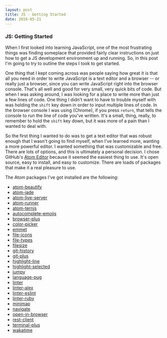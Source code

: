 ```yaml
---
layout: post
title: JS - Getting Started
date: 2016-05-21
---
```


### JS: Getting Started

When I first looked into learning JavaScript, one of the most frustrating things was finding someplace that provided fairly clear instructions on just how to get a JS development environment up and running. So, in this post I'm going to try to outline the steps I took to get started.

One thing that I kept coming across was people saying how great it is that all you need in order to write JavaScript is a text editor and a browser -- or really just a browser, since you can write JavaScript right into the browser console. That's all well and good for very small, very quick bits of code. But when I was asking around, I was looking for a place to write more than just a few lines of code. One thing I didn't want to have to trouble myself with was holding the `shift` key down in order to input multiple lines of code. In the browser console I was using (Chrome), if you press `return`, that tells the console to run the line of code you've written. It's a small, thing, really, to remember to hold the `shift` key down, but it was more of a pain than I wanted to deal with.

So the first thing I wanted to do was to get a text editor that was robust enough that I wasn't going to find myself, when I've learned more, wanting a more powerful editor. I wanted something that was customizable and free. There are lots of options, and this is ultimately a personal decision. I chose GitHub's [Atom Editor](https://atom.io/) because it seemed the easiest thing to use. It's open source, easy to install, and easy to customize. There are loads of packages that make it a real pleasure to use.

The Atom packages I've got installed are the following:
* [atom-beautify](https://atom.io/packages/atom-beautify)
* [atom-jade](https://atom.io/packages/atom-jade)
* [atom-live-server](https://atom.io/packages/atom-live-server)
* [atom-runner](https://atom.io/packages/atom-runner)
* [atom-ternjs](https://atom.io/packages/atom-ternjs)
* [autocomplete-emojis](https://atom.io/packages/autocomplete-emojis)
* [browser-plus](https://atom.io/packages/browser-plus)
* [color-picker](https://atom.io/packages/color-picker)
* [emmet](https://atom.io/packages/emmet)
* [file-icons](https://atom.io/packages/file-icons)
* [file-types](https://atom.io/packages/file-types)
* [filesize](https://atom.io/packages/filesize)
* [git-history](https://atom.io/packages/git-history)
* [git-plus](https://atom.io/packages/git-plus)
* [highlight-line](https://atom.io/packages/highlight-line)
* [highlight-selected](https://atom.io/packages/highlight-selected)
* [jumpy](https://atom.io/packages/jumpy)
* [language-pug](https://atom.io/packages/language-pug)
* [linter](https://atom.io/packages/linter)
* [linter-alex](https://atom.io/packages/linter-alex)
* [linter-eslint](https://atom.io/packages/linter-eslint)
* [linter-ruby](https://atom.io/packages/linter-ruby)
* [minimap](https://atom.io/packages/minimap)
* [navigate](https://atom.io/packages/navigate)
* [open-in-browser](https://atom.io/packages/open-in-browser)
* [rest-client](https://atom.io/packages/rest-client)
* [terminal-plus](https://atom.io/packages/terminal-plus)
* [wakatime](https://atom.io/packages/wakatime)
